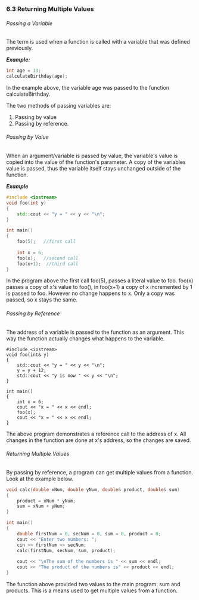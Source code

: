 ### 6.3 Returning Multiple Values

###### Passing  a Variable

The term is used when a function is called with a variable that was defined previously.

___Example:___

```c++
int age = 13;
calculateBirthday(age);
```

In the example above, the variable age was passed to the function calculateBirthday.

The two methods of passing variables are: 

1. Passing by value
2. Passing by reference.

###### Passing by Value

When an argument/variable is passed by value, the variable's value is copied into the value of the function's parameter. A copy of the variables value is passed, thus the variable itself stays unchanged outside of the function.

___Example___

```c++
#include <iostream>
void foo(int y)
{
    std::cout << "y = " << y << "\n";
}

int main()
{
    foo(5);   //first call
    
    int x = 6;
    foo(x);   //second call
    foo(x+1);  //third call
}
```

In the program above the first call foo(5), passes a literal value to foo. foo(x) passes a copy of x's value to foo(), in foo(x+1) a copy of x incremented by 1 is passed to foo. However no change happens to x. Only a copy was passed, so x stays the same.

###### Passing by Reference

The address of a variable is passed to the function as an argument. This way the function actually changes what happens to the variable. 

```
#include <iostream>
void foo(int& y)
{
    std::cout << "y = " << y << "\n";
    y = y + 12;
    std::cout << "y is now " << y << "\n";
}

int main()
{        
    int x = 6;
    cout << "x = " << x << endl;
    foo(x);
    cout << "x = " << x << endl;    
}
```

The above program demonstrates a reference call to the address of x. All changes in the function are done at x's address, so the changes are saved.

###### Returning Multiple Values

By passing by reference, a program can get multiple values from a function. Look at the example below.

```c++
void calc(double xNum, double yNum, double& product, double& sum)
{
    product = xNum * yNum;
    sum = xNum + yNum;
}

int main()
{
    double firstNum = 0, secNum = 0, sum = 0, product = 0;
    cout << "Enter two numbers: ";
    cin >> firstNum >> secNum;
    calc(firstNum, secNum, sum, product);
    
    cout << "\nThe sum of the numbers is " << sum << endl;
    cout << "The product of the numbers is" << product << endl;
}
```

The function above provided two values to the main program: sum and products. This is a means used to get multiple values from a function.